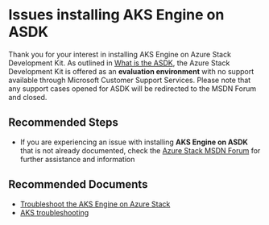 <properties
    pageTitle="Issues installing AKS Engine on Linux"
    description="Issues installing AKS Engine on Linux"
    service="microsoft.aksengine"
    resource="aksengine"
    authors="dewitthMSFT"
    ms.author="dewitth"
    displayOrder=""
    selfHelpType="generic"
    supportTopicIds="zzzz"
    resourceTags=""
    productPesIds="16963"
    cloudEnvironments="public"
    articleId="aks-install-onlinux"
/>

# Issues installing AKS Engine on ASDK

Thank you for your interest in installing AKS Engine on Azure Stack Development Kit. As outlined in [What is the ASDK](https://docs.microsoft.com/azure-stack/asdk/asdk-what-is), the Azure Stack Development Kit is offered as an **evaluation environment** with no support available through Microsoft Customer Support Services. Please note that any support cases opened for ASDK will be redirected to the MSDN Forum and closed.

## **Recommended Steps**

* If you are experiencing an issue with installing **AKS Engine on ASDK** that is not already documented, check the [Azure Stack MSDN Forum](https://social.msdn.microsoft.com/Forums/home?forum=azurestack) for further assistance and information<br>


## **Recommended Documents**

* [Troubleshoot the AKS Engine on Azure Stack](https://docs.microsoft.com/en-us/azure-stack/user/azure-stack-kubernetes-aks-engine-troubleshoot)
* [AKS troubleshooting](https://docs.microsoft.com/en-us/azure/aks/troubleshooting)
